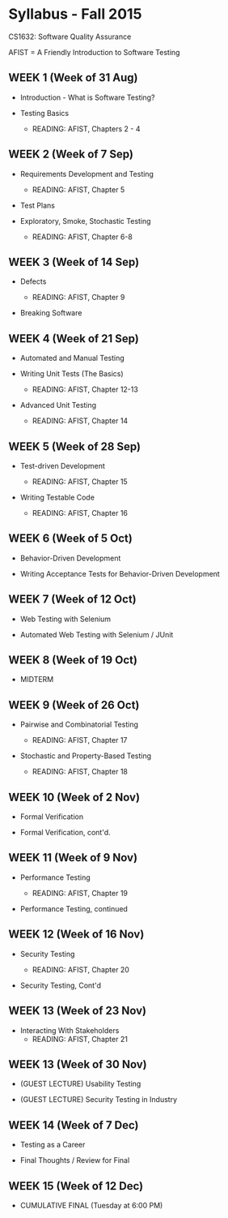 # Syllabus - Fall 2015
CS1632: Software Quality Assurance

AFIST = A Friendly Introduction to Software Testing

## WEEK 1 (Week of 31 Aug)
*  Introduction - What is Software Testing?

* Testing Basics
  * READING: AFIST, Chapters 2 - 4

## WEEK 2 (Week of 7 Sep)
* Requirements Development and Testing
  * READING: AFIST, Chapter 5

* Test Plans
* Exploratory, Smoke, Stochastic Testing
  * READING: AFIST, Chapter 6-8


## WEEK 3 (Week of 14 Sep)
* Defects
  * READING: AFIST, Chapter 9

* Breaking Software

## WEEK 4 (Week of 21 Sep)

* Automated and Manual Testing
* Writing Unit Tests (The Basics)
  * READING: AFIST, Chapter 12-13
  
* Advanced Unit Testing
  * READING: AFIST, Chapter 14

## WEEK 5 (Week of 28 Sep)

* Test-driven Development
  * READING: AFIST, Chapter 15
  
* Writing Testable Code
  * READING: AFIST, Chapter 16

## WEEK 6 (Week of 5 Oct)

* Behavior-Driven Development

* Writing Acceptance Tests for Behavior-Driven Development

## WEEK 7 (Week of 12 Oct)

* Web Testing with Selenium

* Automated Web Testing with Selenium / JUnit

## WEEK 8 (Week of 19 Oct)

* MIDTERM

## WEEK 9 (Week of 26 Oct)

* Pairwise and Combinatorial Testing
  * READING: AFIST, Chapter 17
  
* Stochastic and Property-Based Testing
  * READING: AFIST, Chapter 18

## WEEK 10 (Week of 2 Nov)

* Formal Verification

* Formal Verification, cont'd.

## WEEK 11 (Week of 9 Nov)

* Performance Testing
  * READING: AFIST, Chapter 19

* Performance Testing, continued

## WEEK 12 (Week of 16 Nov)

* Security Testing
  * READING: AFIST, Chapter 20

* Security Testing, Cont'd

## WEEK 13 (Week of 23 Nov)

* Interacting With Stakeholders
  * READING: AFIST, Chapter 21

## WEEK 13 (Week of 30 Nov)

* (GUEST LECTURE) Usability Testing

* (GUEST LECTURE) Security Testing in Industry

## WEEK 14 (Week of 7 Dec)

* Testing as a Career

* Final Thoughts / Review for Final

## WEEK 15 (Week of 12 Dec)

* CUMULATIVE FINAL (Tuesday at 6:00 PM)
